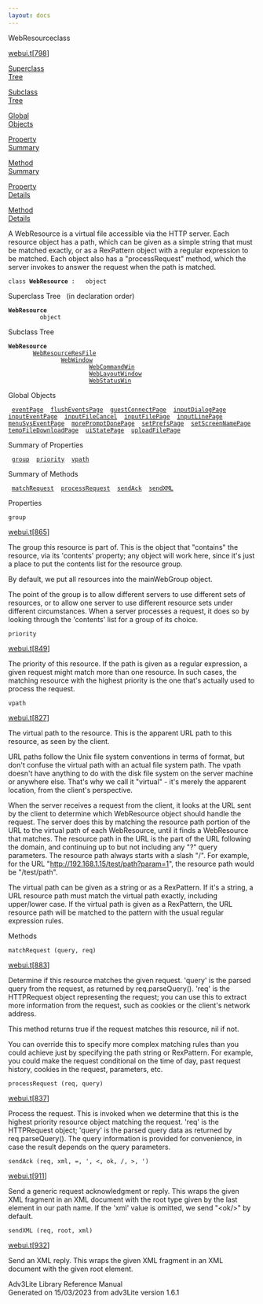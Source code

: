 ```yaml
---
layout: docs
---
```

<span class="title">WebResource</span><span class="type">class</span>

[webui.t](../file/webui.t.html)\[[798](../source/webui.t.html#798)\]

[Superclass  
Tree](#_SuperClassTree_)

[Subclass  
Tree](#_SubClassTree_)

[Global  
Objects](#_ObjectSummary_)

[Property  
Summary](#_PropSummary_)

[Method  
Summary](#_MethodSummary_)

[Property  
Details](#_Properties_)

[Method  
Details](#_Methods_)

<div class="fdesc">

A WebResource is a virtual file accessible via the HTTP server. Each
resource object has a path, which can be given as a simple string that
must be matched exactly, or as a RexPattern object with a regular
expression to be matched. Each object also has a "processRequest"
method, which the server invokes to answer the request when the path is
matched.

`class `**`WebResource`**` :   object`

</div>

<span id="_SuperClassTree_"></span>

<div class="mjhd">

<span class="hdln">Superclass Tree</span>   (in declaration order)

</div>

**`WebResource`**  
`         object`  
<span id="_SubClassTree_"></span>

<div class="mjhd">

<span class="hdln">Subclass Tree</span>  

</div>

**`WebResource`**  
`         `[`WebResourceResFile`](../object/WebResourceResFile.html)  
`                 `[`WebWindow`](../object/WebWindow.html)  
`                         `[`WebCommandWin`](../object/WebCommandWin.html)  
`                         `[`WebLayoutWindow`](../object/WebLayoutWindow.html)  
`                         `[`WebStatusWin`](../object/WebStatusWin.html)  
<span id="_ObjectSummary_"></span>

<div class="mjhd">

<span class="hdln">Global Objects</span>  

</div>

` `[`eventPage`](../object/eventPage.html)`  `[`flushEventsPage`](../object/flushEventsPage.html)`  `[`guestConnectPage`](../object/guestConnectPage.html)`  `[`inputDialogPage`](../object/inputDialogPage.html)`  `[`inputEventPage`](../object/inputEventPage.html)`  `[`inputFileCancel`](../object/inputFileCancel.html)`  `[`inputFilePage`](../object/inputFilePage.html)`  `[`inputLinePage`](../object/inputLinePage.html)`  `[`menuSysEventPage`](../object/menuSysEventPage.html)`  `[`morePromptDonePage`](../object/morePromptDonePage.html)`  `[`setPrefsPage`](../object/setPrefsPage.html)`  `[`setScreenNamePage`](../object/setScreenNamePage.html)`  `[`tempFileDownloadPage`](../object/tempFileDownloadPage.html)`  `[`uiStatePage`](../object/uiStatePage.html)`  `[`uploadFilePage`](../object/uploadFilePage.html)`  `
<span id="_PropSummary_"></span>

<div class="mjhd">

<span class="hdln">Summary of Properties</span>  

</div>

` `[`group`](#group)`  `[`priority`](#priority)`  `[`vpath`](#vpath)`  `

<span id="_MethodSummary_"></span>

<div class="mjhd">

<span class="hdln">Summary of Methods</span>  

</div>

` `[`matchRequest`](#matchRequest)`  `[`processRequest`](#processRequest)`  `[`sendAck`](#sendAck)`  `[`sendXML`](#sendXML)`  `

<span id="_Properties_"></span>

<div class="mjhd">

<span class="hdln">Properties</span>  

</div>

<span id="group"></span>

`group`

[webui.t](../file/webui.t.html)\[[865](../source/webui.t.html#865)\]

<div class="desc">

The group this resource is part of. This is the object that "contains"
the resource, via its 'contents' property; any object will work here,
since it's just a place to put the contents list for the resource group.

By default, we put all resources into the mainWebGroup object.

The point of the group is to allow different servers to use different
sets of resources, or to allow one server to use different resource sets
under different circumstances. When a server processes a request, it
does so by looking through the 'contents' list for a group of its
choice.

</div>

<span id="priority"></span>

`priority`

[webui.t](../file/webui.t.html)\[[849](../source/webui.t.html#849)\]

<div class="desc">

The priority of this resource. If the path is given as a regular
expression, a given request might match more than one resource. In such
cases, the matching resource with the highest priority is the one that's
actually used to process the request.

</div>

<span id="vpath"></span>

`vpath`

[webui.t](../file/webui.t.html)\[[827](../source/webui.t.html#827)\]

<div class="desc">

The virtual path to the resource. This is the apparent URL path to this
resource, as seen by the client.

URL paths follow the Unix file system conventions in terms of format,
but don't confuse the virtual path with an actual file system path. The
vpath doesn't have anything to do with the disk file system on the
server machine or anywhere else. That's why we call it "virtual" - it's
merely the apparent location, from the client's perspective.

When the server receives a request from the client, it looks at the URL
sent by the client to determine which WebResource object should handle
the request. The server does this by matching the resource path portion
of the URL to the virtual path of each WebResource, until it finds a
WebResource that matches. The resource path in the URL is the part of
the URL following the domain, and continuing up to but not including any
"?" query parameters. The resource path always starts with a slash "/".
For example, for the URL "http://192.168.1.15/test/path?param=1", the
resource path would be "/test/path".

The virtual path can be given as a string or as a RexPattern. If it's a
string, a URL resource path must match the virtual path exactly,
including upper/lower case. If the virtual path is given as a
RexPattern, the URL resource path will be matched to the pattern with
the usual regular expression rules.

</div>

<span id="_Methods_"></span>

<div class="mjhd">

<span class="hdln">Methods</span>  

</div>

<span id="matchRequest"></span>

`matchRequest (query, req)`

[webui.t](../file/webui.t.html)\[[883](../source/webui.t.html#883)\]

<div class="desc">

Determine if this resource matches the given request. 'query' is the
parsed query from the request, as returned by req.parseQuery(). 'req' is
the HTTPRequest object representing the request; you can use this to
extract more information from the request, such as cookies or the
client's network address.

This method returns true if the request matches this resource, nil if
not.

You can override this to specify more complex matching rules than you
could achieve just by specifying the path string or RexPattern. For
example, you could make the request conditional on the time of day, past
request history, cookies in the request, parameters, etc.

</div>

<span id="processRequest"></span>

`processRequest (req, query)`

[webui.t](../file/webui.t.html)\[[837](../source/webui.t.html#837)\]

<div class="desc">

Process the request. This is invoked when we determine that this is the
highest priority resource object matching the request. 'req' is the
HTTPRequest object; 'query' is the parsed query data as returned by
req.parseQuery(). The query information is provided for convenience, in
case the result depends on the query parameters.

</div>

<span id="sendAck"></span>

`sendAck (req, xml, =, ', <, ok, /, >, ')`

[webui.t](../file/webui.t.html)\[[911](../source/webui.t.html#911)\]

<div class="desc">

Send a generic request acknowledgment or reply. This wraps the given XML
fragment in an XML document with the root type given by the last element
in our path name. If the 'xml' value is omitted, we send "\<ok/\>" by
default.

</div>

<span id="sendXML"></span>

`sendXML (req, root, xml)`

[webui.t](../file/webui.t.html)\[[932](../source/webui.t.html#932)\]

<div class="desc">

Send an XML reply. This wraps the given XML fragment in an XML document
with the given root element.

</div>

<div class="ftr">

Adv3Lite Library Reference Manual  
Generated on 15/03/2023 from adv3Lite version 1.6.1

</div>

